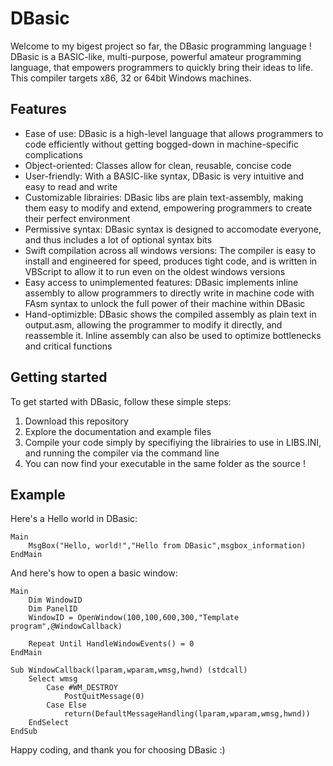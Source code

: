 # DBasic

Welcome to my bigest project so far, the DBasic programming language !  
DBasic is a BASIC-like, multi-purpose, powerful amateur programming language, 
that empowers programmers to quickly bring their ideas to life.  
This compiler targets x86, 32 or 64bit Windows machines.

## Features
+ Ease of use: DBasic is a high-level language that allows programmers to code efficiently without getting bogged-down in machine-specific complications
+ Object-oriented: Classes allow for clean, reusable, concise code
+ User-friendly: With a BASIC-like syntax, DBasic is very intuitive and easy to read and write
+ Customizable librairies: DBasic libs are plain text-assembly, making them easy to modify and extend, empowering programmers to create their perfect environment
+ Permissive syntax: DBasic syntax is designed to accomodate everyone, and thus includes a lot of optional syntax bits
+ Swift compilation across all windows versions: The compiler is easy to install and engineered for speed, produces tight code, and is written in VBScript to allow it to run even on the oldest windows versions
+ Easy access to unimplemented features: DBasic implements inline assembly to allow programmers to directly write in machine code with FAsm syntax to unlock the full power of their machine within DBasic
+ Hand-optimizble: DBasic shows the compiled assembly as plain text in output.asm, allowing the programmer to modify it directly, and reassemble it. Inline assembly can also be used to optimize bottlenecks and critical functions

## Getting started
To get started with DBasic, follow these simple steps:
1. Download this repository
2. Explore the documentation and example files
3. Compile your code simply by specifiying the librairies to use in LIBS.INI, and running the compiler via the command line
4. You can now find your executable in the same folder as the source !

## Example
Here's a Hello world in DBasic:
```
Main
    MsgBox("Hello, world!","Hello from DBasic",msgbox_information)
EndMain
```
And here's how to open a basic window:
```
Main
	Dim WindowID
	Dim PanelID
	WindowID = OpenWindow(100,100,600,300,"Template program",@WindowCallback)
	
	Repeat Until HandleWindowEvents() = 0
EndMain

Sub WindowCallback(lparam,wparam,wmsg,hwnd) (stdcall)
	Select wmsg
		Case #WM_DESTROY
			PostQuitMessage(0)
		Case Else
			return(DefaultMessageHandling(lparam,wparam,wmsg,hwnd))
	EndSelect
EndSub
```

Happy coding, and thank you for choosing DBasic :)

